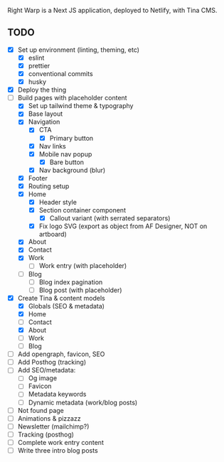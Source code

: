 Right Warp is a Next JS application, deployed to Netlify, with Tina CMS.

## TODO

- [x] Set up environment (linting, theming, etc)
  - [x] eslint
  - [x] prettier
  - [x] conventional commits
  - [x] husky
- [x] Deploy the thing
- [ ] Build pages with placeholder content
  - [x] Set up tailwind theme & typography
  - [x] Base layout
  - [x] Navigation
    - [x] CTA
      - [x] Primary button
    - [x] Nav links
    - [x] Mobile nav popup
      - [x] Bare button
    - [x] Nav background (blur)
  - [x] Footer
  - [x] Routing setup
  - [x] Home
    - [x] Header style
    - [x] Section container component
      - [x] Callout variant (with serrated separators)
    - [x] Fix logo SVG (export as object from AF Designer, NOT on artboard)
  - [x] About
  - [x] Contact
  - [x] Work
    - [ ] Work entry (with placeholder)
  - [ ] Blog
    - [ ] Blog index pagination
    - [ ] Blog post (with placeholder)
- [x] Create Tina & content models
  - [x] Globals (SEO & metadata)
  - [x] Home
  - [ ] Contact
  - [x] About
  - [ ] Work
  - [ ] Blog
- [ ] Add opengraph, favicon, SEO
- [ ] Add Posthog (tracking)
- [ ] Add SEO/metadata:
  - [ ] Og image
  - [ ] Favicon
  - [ ] Metadata keywords
  - [ ] Dynamic metadata (work/blog posts)
- [ ] Not found page
- [ ] Animations & pizzazz
- [ ] Newsletter (mailchimp?)
- [ ] Tracking (posthog)
- [ ] Complete work entry content
- [ ] Write three intro blog posts
